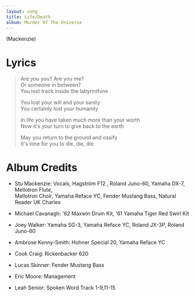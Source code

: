 ```yaml
---
layout: song
title: Life/Death
album: Murder Of The Universe
---
```


(Mackenzie)

# Lyrics

> Are you you? Are you me?  
> Or someone in between?  
> You lost track inside the labyrinthine  
>  
> You lost your will and your sanity  
> You certainly lost your humanity  
>  
> In life you have taken much more than your worth  
> Now it's your turn to give back to the earth  
>  
> May you return to the ground and ossify  
> It's time for you to die, die, die  

# Album Credits

* Stu Mackenzie: Vocals, Hagström F12 , Roland Juno-60, Yamaha DX-7, Mellotron Flute,  
Mellotron Choir, Yamaha Reface YC, Fender Mustang Bass, Natural Reader UK Charles
* Michael Cavanagh: '62 Maxwin Drum Kit, '61 Yamaha Tiger Red Swirl Kit
* Joey Walker: Yamaha SG-3, Yamaha Reface YC, Roland JX-3P, Roland Juno-60
* Ambrose Kenny-Smith: Hohner Special 20, Yamaha Reface YC
* Cook Craig: Rickenbacker 620
* Lucas Skinner: Fender Mustang Bass
* Eric Moore: Management

* Leah Senior: Spoken Word Track 1-9,11-15

